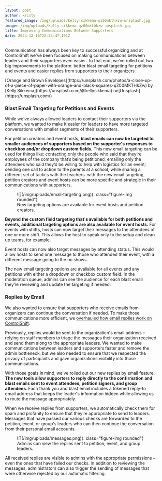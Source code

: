 ```yaml
---
layout: post
author: kristy
featured_image: /img/uploads/kelly-sikkema-qz00mkthkzw-unsplash.jpg
image: /img/uploads/kelly-sikkema-qz00mkthkzw-unsplash.jpg
title: Improving Communications Between Supporters
date: 2024-12-16T22:33:47.101Z
---
```

Communication has always been key to successful organizing and at ControlShift we've been focused on making communications between leaders and their supporters even easier. To that end, we’ve rolled out two big improvements to the platform: better blast email targeting for petitions and events and easier replies from supporters to their organizers.

<figcaption class="figure-caption" markdown="1">
[Orange and Brown Envelopes](https://unsplash.com/photos/a-close-up-of-a-piece-of-paper-with-orange-and-black-squares-qZ00MKTHkZw) by [Kelly Sikkema](https://unsplash.com/@kellysikkema) on[Unsplash](https://unsplash.com/)
</figcaption>

### Blast Email Targeting for Petitions and Events

While we’ve always allowed leaders to contact their supporters via the platform, we wanted to make it easier for leaders to have more targeted conversations with smaller segments of their supporters. 

For petition creators and event hosts, **blast emails can now be targeted to smaller audiences of supporters based on the supporter's responses to checkbox and/or dropdown custom fields.** This new email targeting can be used for things like: contacting only the people who said that they’re employees of the company that’s being petitioned; emailing only the attendees who said they’d be willing to help with logistics for an event; sending one call to action to the parents at a school, while sharing a different set of tactics with the teachers. with the new email targeting, petition creators and event hosts can be more specific and strategic in their communications with supporters. 

<figure markdown="1">
![](/img/uploads/email-targeting.png){: class="figure-img rounded"}

<figcaption class="figure-caption" markdown="1">
New targeting options are available for event hosts and petition creators. 
</figcaption>
</figure>

**Beyond the custom field targeting that's available for both petitions and events, additional targeting options are also available for event hosts.** For events with shifts, hosts can now target their messages to the attendees of one or more shift. This allows the host to speak only to the setup and clean up teams, for example. 

Event hosts can now also target messages by attending status. This would allow hosts to send one message to those who attended their event, with a different message going to the no shows. 

The new email targeting options are available for all events and any petitions with either a dropdown or checkbox custom field. In the moderation queue, admins can see the audience for each blast email they’re reviewing and update the targeting if needed.


### Replies by Email

We also wanted to ensure that supporters who receive emails from organizers can continue the conversation if needed. To make those communications more efficient, we [overhauled how email replies work on ControlShift](https://support.controlshiftlabs.com/hc/en-us/articles/10567763664783-Supporter-Leader-Communication-Improvements). 

Previously, replies would be sent to the organization's email address – relying on staff members to triage the messages their organization received and send them along to the appropriate leaders. We wanted to make communications between leaders and supporters faster and remove the admin bottleneck, but we also needed to ensure that we respected the  privacy of participants and gave organizations visibility into those communications. 

With those goals in mind, we've rolled out our new replies by email feature. **The new tools allow supporters to reply directly to the confirmation and blast emails sent to event attendees, petition signers, and group attendees**. Each thank you and blast email includes a tokened reply-to email address that keeps the leader's information hidden while allowing us to route the message appropriately. 

When we receive replies from supporters, we automatically check them for spam and profanity to ensure that they’re appropriate to send to leaders. Messages that have passed our various checks are forwarded to the petition, event, or group's leaders who can then continue the conversation from their personal email accounts. 

<figure markdown="1">
![](/img/uploads/messages.png){: class="figure-img rounded"}

<figcaption class="figure-caption" markdown="1">
Admins can view the replies sent to petition, event, and group leaders. 
</figcaption>
</figure>

All received replies are visible to admins with the appropriate permissions – even the ones that have failed our checks. In addition to reviewing the messages, administrators can also trigger the sending of messages that were otherwise rejected by our automatic filtering.